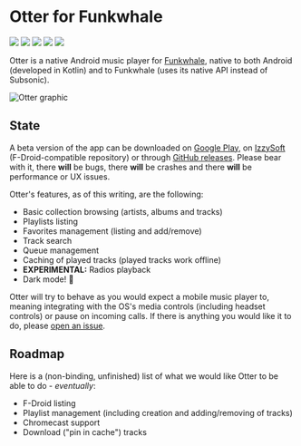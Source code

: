 # Otter for Funkwhale

![](https://img.shields.io/github/license/apognu/otter?style=flat-square)
[![](https://img.shields.io/travis/apognu/otter/master?style=flat-square)](https://travis-ci.org/apognu/otter)
[![](https://img.shields.io/badge/Play%20Store-otter-informational?style=flat-square)](https://play.google.com/store/apps/details?id=com.github.apognu.otter)
[![](https://img.shields.io/badge/IzzySoft-otter-informational?style=flat-square)](https://apt.izzysoft.de/fdroid/index/apk/com.github.apognu.otter)
[![](https://img.shields.io/badge/APK-otter-informational?style=flat-square)](https://github.com/apognu/otter/releases)

Otter is a native Android music player for [Funkwhale](https://funkwhale.audio), native to both Android (developed in Kotlin) and to Funkwhale (uses its native API instead of Subsonic).

![Otter graphic](https://github.com/apognu/otter/raw/master/app/src/main/play/listings/en-US/graphics/feature-graphic/1.png)

## State

A beta version of the app can be downloaded on [Google Play](https://play.google.com/store/apps/details?id=com.github.apognu.otter), on [IzzySoft](https://apt.izzysoft.de/fdroid/index/apk/com.github.apognu.otter) (F-Droid-compatible repository) or through [GitHub releases](https://github.com/apognu/otter/releases). Please bear with it, there **will** be bugs, there **will** be crashes and there **will** be performance or UX issues.

Otter's features, as of this writing, are the following:

 * Basic collection browsing (artists, albums and tracks)
 * Playlists listing
 * Favorites management (listing and add/remove)
 * Track search
 * Queue management
 * Caching of played tracks (played tracks work offline)
 * **EXPERIMENTAL:** Radios playback
 * Dark mode! 🎉

Otter will try to behave as you would expect a mobile music player to, meaning integrating with the OS's media controls (including headset controls) or pause on incoming calls. If there is anything you would like it to do, please [open an issue](https://github.com/apognu/otter/issues/new).

## Roadmap

Here is a (non-binding, unfinished) list of what we would like Otter to be able to do - _eventually_:

 * F-Droid listing
 * Playlist management (including creation and adding/removing of tracks)
 * Chromecast support
 * Download ("pin in cache") tracks
